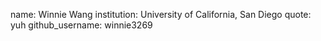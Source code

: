name: Winnie Wang
institution: University of California, San Diego
quote: yuh
github_username: winnie3269
